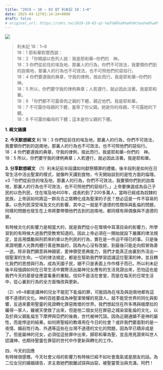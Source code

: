 ```yaml
---
title: "2019 – 10 – 03 QT 利未記 18：1~8"
date: 2025-04-12T01:14:24+0800
draft: false
# original_url: https://cmtc.tw/2019-10-03-qt-%e5%88%a9%e6%9c%aa%e8%a8%98-18%ef%bc%9a18
---
```


![](/images/qt.jpg)
> 利未記 18：1\~8  
> 18：1 耶和華對摩西說：  
> 18：2 「你曉諭以色列人說：我是耶和華─你們的　神。  
> 18：3 你們從前住的埃及地，那裏人的行為，你們不可效法，我要領你們到的迦南地，那裏人的行為也不可效法，也不可照他們的惡俗行。  
> 18：4 你們要遵我的典章，守我的律例，按此而行。我是耶和華─你們的　神。  
> 18：5 所以，你們要守我的律例典章；人若遵行，就必因此活著。我是耶和華。  
> 18：6 「你們都不可露骨肉之親的下體，親近他們。我是耶和華。  
> 18：7 不可露你母親的下體，羞辱了你父親。她是你的母親，不可露她的下體。  
> 18：8 不可露你繼母的下體；這本是你父親的下體。

**1. 經文誦讀**

**2.  今天默想經文**
利 18：3 你們從前住的埃及地，那裏人的行為，你們不可效法，我要領你們到的迦南地，那裏人的行為也不可效法，也不可照他們的惡俗行。  
18：4 你們要遵我的典章，守我的律例，按此而行。我是耶和華─你們的　神。  
18：5 所以，你們要守我的律例典章；人若遵行，就必因此活著。我是耶和華。

**3. 分享默想經文**
（1）利未記前半段講如何獻祭贖罪的禮儀，後半段則是如何在日常生活中活出聖潔的樣式，就像昨天講到食物，今天開始談到的是性方面的倫理。v3「你們從前住的埃及地，那裏人的行為，你們不可效法，我要領你們到的迦南地，那裏人的行為也不可效法，也不可照他們的惡俗行。」上帝要揀選成為自己子民的以色列民，住在埃及地400年，成長約到了200多萬人，當時已經成為奴隸的民族，上帝該如何將這一群烏合之眾轉化成為聖潔的子民？想必這是一件不容易的事。以色列民深受埃及文化的影響，其中之一就是不道德的性關係與亂倫的問題，同樣的問題也發生在上帝將要帶領他們去到的迦南地，都同樣有拜偶像與不道德的罪。

有時候文化的影響力是相當大的，就是我們從小在環境中耳濡目染的影響力，所學習到的有時候大過我們受教育知道的。因此上帝必須在一開始就設下嚴厲的律法規定，並且用獎勵與刑罰來約束以色列民的行為，實在是一件迫不得已的事。只是後來證明要人光靠肉體行善是無益的，因為內心沒有改變，到最後只能走向假冒偽善一途。除非我們願意與神親密，愛神領受恩典能力，我們才能真正由裏到外活出一個聖潔的生命。一切的律法規定，都是在幫助我們學習認識這位聖潔的神，並且轉化我們的思想與行為，成為天國子民，絕不只是表面上作作樣子而已。所以利未記後半段強調如何在日常生活中實際活出屬神兒女應有的生活見證出來，恐怕這也是我們今天的基督徒應當看重的重點，信仰不是活在會堂，而是在每天的日常生活中，從心裏到行為的全方面悔改與更新。

（2）v6\~8都是講神的兒女不能犯下亂倫的罪，可能因為在埃及與迦南地都有這樣不道德的文化。神的百姓要成為神聖潔榮耀的見證人，就不能受世界的同化與影響，反過來要用聖靈的見證轉化罪惡敗壞的世界。我們想起住在所多瑪與蛾摩拉的羅得一家人，雖被天使救了出來，但是他二個女兒在罪惡之城染習亂倫的文化，以及於與父親亂倫生下摩押與亞捫的後裔，世代被神咒詛。因為近親通婚不是神的屬性，而是悖逆的結果。如何將聖經的教導用在今日的社會？或許我們要面對的是一夜情、婚前性行為、外遇等這些在台灣不道德的文化的問題，因為早已積非成是了。但是屬神的兒女，必須從這些罪中出來，歸耶和華為聖，並且用見證來叫世人認識神，也期待聖靈在罪惡的世代中作更新與轉化的工作。

四、今天的回應  
有時候很感慨，今天社會父母的影響力有時候已經不如社會風氣或是朋友的話。為二位女兒的婚姻禱告，求主救她們脫離試探與凶惡，被聖靈管治與充滿，阿們！
